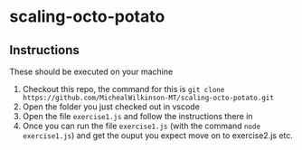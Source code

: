 # scaling-octo-potato

## Instructions
These should be executed on your machine

1. Checkout this repo, the command for this is `git clone https://github.com/MichealWilkinson-MT/scaling-octo-potato.git`
2. Open the folder you just checked out in vscode
3. Open the file `exercise1.js` and follow the instructions there in
4. Once you can run the file `exercise1.js` (with the command `node exercise1.js`) and get the ouput you expect move on to exercise2.js etc.